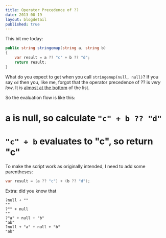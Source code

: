 ```yaml
---
title: Operator Precedence of ??
date: 2013-08-19
layout: blogdetail
published: true
---
```


This bit me today:

```c#
public string stringemup(string a, string b)
{
    var result = a ?? "c" + b ?? "d";
    return result;
}
```

What do you expect to get when you call `stringemup(null, null)`? If you say `cd` then you, like me, forgot that the operator precedence of ?? is *very low*. It is [almost at the bottom](http://msdn.microsoft.com/en-us/library/6a71f45d.aspx) of the list.

So the evaluation flow is like this:

# a is null, so calculate `"c" + b ?? "d"`
# `"c" + b` evaluates to "c", so return "c"

To make the script work as originally intended, I need to add some parentheses:

```c#
var result = (a ?? "c") + (b ?? "d");
```

Extra: did you know that

    ?null + ""
    ""
    ?"" + null
    ""
    ?"a" + null + "b"
    "ab"
    ?null + "a" + null + "b"
    "ab"
